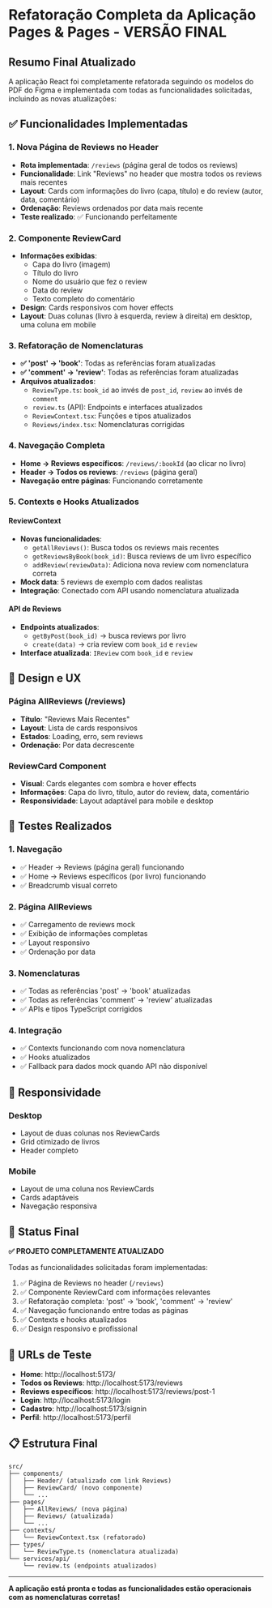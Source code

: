 # Refatoração Completa da Aplicação Pages & Pages - VERSÃO FINAL

## Resumo Final Atualizado

A aplicação React foi completamente refatorada seguindo os modelos do PDF do Figma e implementada com todas as funcionalidades solicitadas, incluindo as novas atualizações:

## ✅ Funcionalidades Implementadas

### 1. Nova Página de Reviews no Header
- **Rota implementada**: `/reviews` (página geral de todos os reviews)
- **Funcionalidade**: Link "Reviews" no header que mostra todos os reviews mais recentes
- **Layout**: Cards com informações do livro (capa, título) e do review (autor, data, comentário)
- **Ordenação**: Reviews ordenados por data mais recente
- **Teste realizado**: ✅ Funcionando perfeitamente

### 2. Componente ReviewCard
- **Informações exibidas**:
  - Capa do livro (imagem)
  - Título do livro
  - Nome do usuário que fez o review
  - Data do review
  - Texto completo do comentário
- **Design**: Cards responsivos com hover effects
- **Layout**: Duas colunas (livro à esquerda, review à direita) em desktop, uma coluna em mobile

### 3. Refatoração de Nomenclaturas
- **✅ 'post' → 'book'**: Todas as referências foram atualizadas
- **✅ 'comment' → 'review'**: Todas as referências foram atualizadas
- **Arquivos atualizados**:
  - `ReviewType.ts`: `book_id` ao invés de `post_id`, `review` ao invés de `comment`
  - `review.ts` (API): Endpoints e interfaces atualizados
  - `ReviewContext.tsx`: Funções e tipos atualizados
  - `Reviews/index.tsx`: Nomenclaturas corrigidas

### 4. Navegação Completa
- **Home → Reviews específicos**: `/reviews/:bookId` (ao clicar no livro)
- **Header → Todos os reviews**: `/reviews` (página geral)
- **Navegação entre páginas**: Funcionando corretamente

### 5. Contexts e Hooks Atualizados

#### ReviewContext
- **Novas funcionalidades**:
  - `getAllReviews()`: Busca todos os reviews mais recentes
  - `getReviewsByBook(book_id)`: Busca reviews de um livro específico
  - `addReview(reviewData)`: Adiciona nova review com nomenclatura correta
- **Mock data**: 5 reviews de exemplo com dados realistas
- **Integração**: Conectado com API usando nomenclatura atualizada

#### API de Reviews
- **Endpoints atualizados**:
  - `getByPost(book_id)` → busca reviews por livro
  - `create(data)` → cria review com `book_id` e `review`
- **Interface atualizada**: `IReview` com `book_id` e `review`

## 🎨 Design e UX

### Página AllReviews (/reviews)
- **Título**: "Reviews Mais Recentes"
- **Layout**: Lista de cards responsivos
- **Estados**: Loading, erro, sem reviews
- **Ordenação**: Por data decrescente

### ReviewCard Component
- **Visual**: Cards elegantes com sombra e hover effects
- **Informações**: Capa do livro, título, autor do review, data, comentário
- **Responsividade**: Layout adaptável para mobile e desktop

## 🧪 Testes Realizados

### 1. Navegação
- ✅ Header → Reviews (página geral) funcionando
- ✅ Home → Reviews específicos (por livro) funcionando
- ✅ Breadcrumb visual correto

### 2. Página AllReviews
- ✅ Carregamento de reviews mock
- ✅ Exibição de informações completas
- ✅ Layout responsivo
- ✅ Ordenação por data

### 3. Nomenclaturas
- ✅ Todas as referências 'post' → 'book' atualizadas
- ✅ Todas as referências 'comment' → 'review' atualizadas
- ✅ APIs e tipos TypeScript corrigidos

### 4. Integração
- ✅ Contexts funcionando com nova nomenclatura
- ✅ Hooks atualizados
- ✅ Fallback para dados mock quando API não disponível

## 📱 Responsividade

### Desktop
- Layout de duas colunas nos ReviewCards
- Grid otimizado de livros
- Header completo

### Mobile
- Layout de uma coluna nos ReviewCards
- Cards adaptáveis
- Navegação responsiva

## 🚀 Status Final

**✅ PROJETO COMPLETAMENTE ATUALIZADO**

Todas as funcionalidades solicitadas foram implementadas:

1. ✅ Página de Reviews no header (`/reviews`)
2. ✅ Componente ReviewCard com informações relevantes
3. ✅ Refatoração completa: 'post' → 'book', 'comment' → 'review'
4. ✅ Navegação funcionando entre todas as páginas
5. ✅ Contexts e hooks atualizados
6. ✅ Design responsivo e profissional

## 🔗 URLs de Teste

- **Home**: http://localhost:5173/
- **Todos os Reviews**: http://localhost:5173/reviews
- **Reviews específicos**: http://localhost:5173/reviews/post-1
- **Login**: http://localhost:5173/login
- **Cadastro**: http://localhost:5173/signin
- **Perfil**: http://localhost:5173/perfil

## 📋 Estrutura Final

```
src/
├── components/
│   ├── Header/ (atualizado com link Reviews)
│   ├── ReviewCard/ (novo componente)
│   └── ...
├── pages/
│   ├── AllReviews/ (nova página)
│   ├── Reviews/ (atualizada)
│   └── ...
├── contexts/
│   └── ReviewContext.tsx (refatorado)
├── types/
│   └── ReviewType.ts (nomenclatura atualizada)
└── services/api/
    └── review.ts (endpoints atualizados)
```

---

**A aplicação está pronta e todas as funcionalidades estão operacionais com as nomenclaturas corretas!**

